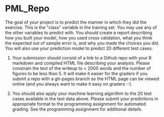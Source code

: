 # PML_Repo

The goal of your project is to predict the manner in which they did the exercise. This is the "class" variable in the training set.
 You may use any of the other variables to predict with. You should create a report describing how you built your model, 
how you used cross validation, what you think the expected out of sample error is, and why you made the choices you did. 
You will also use your prediction model to predict 20 different test cases. 

1. Your submission should consist of a link to a Github repo with your R markdown and compiled HTML file describing your analysis.
Please constrain the text of the writeup to < 2000 words and the number of figures to be less than 5. It will make it easier for 
the graders if you submit a repo with a gh-pages branch so the HTML page can be viewed online (and you always want to make it 
easy on graders :-).

2. You should also apply your machine learning algorithm to the 20 test cases available in the test data above. Please submit your
 predictions in appropriate format to the programming assignment for automated grading. See the programming assignment for 
additional details.
